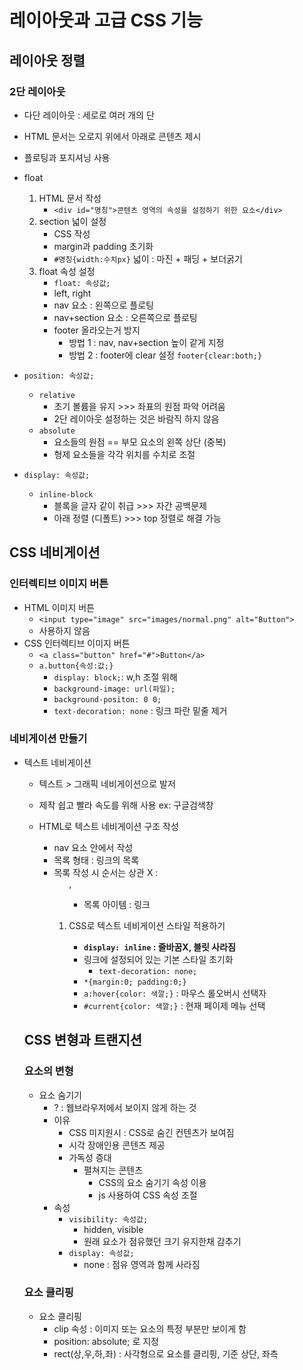 # 레이아웃과 고급 CSS 기능
## 레이아웃 정렬

### 2단 레이아웃

- 다단 레이아웃 : 세로로 여러 개의 단
- HTML 문서는 오로지 위에서 아래로 콘텐츠 제시
- 플로팅과 포지셔닝 사용

- float
    1. HTML 문서 작성
        - `<div id="명칭">콘텐츠 영역의 속성을 설정하기 위한 요소</div>`
    2. section 넓이 설정
        - CSS 작성
        - margin과 padding 초기화
        - `#명칭{width:수치px}` 넓이 : 마진 + 패딩 + 보더굵기
    3. float 속성 설정
        - `float: 속성값;`
        - left, right
        - nav 요소 : 왼쪽으로 플로팅
        - nav+section 요소 : 오른쪽으로 플로팅
        - footer 올라오는거 방지
            - 방법 1 : nav, nav+section 높이 같게 지정
            - 방법 2 : footer에 clear 설정 `footer{clear:both;}`
- `position: 속성값;`
    - `relative`
        - 초기 볼륨을 유지 >>> 좌표의 원점 파악 어려움
        - 2단 레이아웃 설정하는 것은 바람직 하지 않음
    - `absolute`
        - 요소들의 원점 == 부모 요소의 왼쪽 상단 (중복)
        - 형제 요소들을 각각 위치를 수치로 조절

- `display: 속성값;`
    - `inline-block`
        - 블록을 글자 같이 취급 >>> 자간 공백문제
        - 아래 정렬 (디폴트) >>> top 정렬로 해결 가능
## CSS 네비게이션

### 인터렉티브 이미지 버튼
- HTML 이미지 버튼
    - `<input type="image" src="images/normal.png" alt="Button">`
    - 사용하지 않음
- CSS 인터렉티브 이미지 버튼
    - `<a class="button" href="#">Button</a>`
    - `a.button{속성:값;}`
        - `display: block;`: w,h 조절 위해
        - `background-image: url(파일);`
        - `background-positon: 0 0;`
        - `text-decoration: none` : 링크 파란 밑줄 제거

### 네비게이션 만들기
- 텍스트 네비게이션
    - 텍스트 > 그래픽 네비게이션으로 발저
    - 제작 쉽고 빨라 속도를 위해 사용 ex: 구글검색창

    - HTML로 텍스트 네비게이션 구조 작성
        - nav 요소 안에서 작성
        - 목록 형태 : 링크의 목록
        - 목록 작성 시 순서는 상관 X : <ol>, <ul>
        - 목록 아이템 : 링크

    - CSS로 텍스트 네비게이션 스타일 적용하기
        - **`display: inline` : 줄바꿈X, 블릿 사라짐**
        - 링크에 설정되어 있는 기본 스타일 초기화
            - `text-decoration: none;`
        - `*{margin:0; padding:0;}`
        - `a:hover{color: 색깔;}` : 마우스 롤오버시 선택자
        - `#current{color: 색깔;}` : 현재 페이제 메뉴 선택
    
## CSS 변형과 트랜지션

### 요소의 변형
- 요소 숨기기
    - ? : 웹브라우저에서 보이지 않게 하는 것
    - 이유
        - CSS 미지원시 : CSS로 숨긴 컨텐츠가 보여짐
        - 시각 장애인용 콘텐츠 제공
        - 가독성 증대
            - 펼쳐지는 콘텐츠
                - CSS의 요소 숨기기 속성 이용
                - js 사용하여 CSS 속성 조절
    - 속성
        - `visibility: 속성값;`
            - hidden, visible
            - 원래 요소가 점유했던 크기 유지한채 감추기
        - `display: 속성값;`
            - none : 점유 영역과 함께 사라짐

### 요소 클리핑
- 요소 클리핑
    - clip 속성 : 이미지 또는 요소의 특정 부분만 보이게 함
    - position: absolute; 로 지정
    - rect(상,우,하,좌) : 사각형으로 요소를 클리핑, 기준 상단, 좌측

 